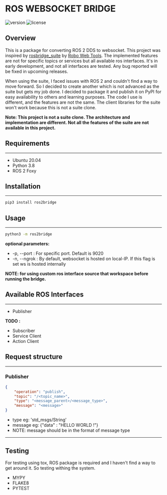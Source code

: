 # ROS WEBSOCKET BRIDGE

![version](https://img.shields.io/badge/Version-ROS%202%20FOXY-informational)
![license](https://img.shields.io/badge/license-GNU%20v3.0-blue)

## Overview

This is a package for converting ROS 2 DDS to websocket. This project was inspired by [rosbridge_suite](https://github.com/RobotWebTools/rosbridge_suite) by [Robo Web Tools](https://github.com/RobotWebTools). The implemented features are not for specific topics or services but all available ros interfaces. It's in early development, and not all interfaces are tested. Any bug reported will be fixed in upcoming releases.

When using the suite, I faced issues with ROS 2 and couldn't find a way to move forward. So I decided to create another which is not advanced as the suite but gets my job done. I decided to package it and publish it on PyPI for easy availability to others and learning purposes. The code I use is different, and the features are not the same. The client libraries for the suite won't work because this is not a suite clone.

**Note: This project is not a suite clone. The architecture and implementation are different. Not all the features of the suite are not available in this project.**

## Requirements

----

* Ubuntu 20.04
* Python 3.8
* ROS 2 Foxy

## Installation

----

```bash
pip3 install ros2bridge
```

## Usage

----

```bash
python3 -m ros2bridge

```

**optional parameters:**

* -p, --port : For specific port. Default is 9020
* -n, --ngrok : By default, websocket is hosted on local-IP. If this flag is set ws is hosted internally

**NOTE: for using custom ros interface source that workspace before running the bridge.**

## Available ROS Interfaces

----

* Publisher

**TODO :**

* Subscriber
* Service Client
* Action Client

## Request structure

----

### Publisher

```json
{
    "operation": "publish",
    "topic": "/<topic_name>",
    "type": "<message_parent>/<message_type>",
    "message": "<message>"
}
```

* type eg: 'std_msgs/String'
* message eg: {"data" : "HELLO WORLD !"}
* NOTE: message should be in the format of message type

----

## Testing

For testing using tox, ROS package is required and I haven't find a way to get around it. So testing withing the system.

* MYPY
* FLAKE8
* PYTEST
